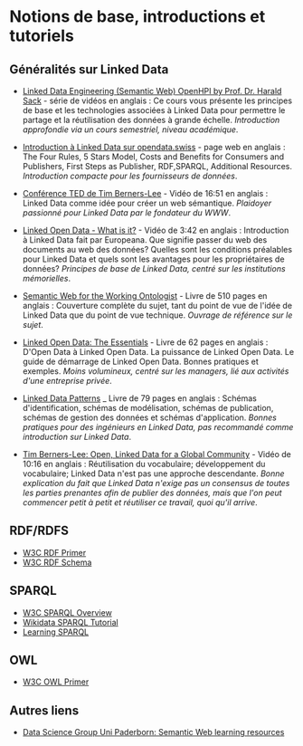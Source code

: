 # Notions de base, introductions et tutoriels

## Généralités sur Linked Data 

* [Linked Data Engineering (Semantic Web) OpenHPI by Prof. Dr. Harald Sack](https://www.youtube.com/playlist?list=PLoOmvuyo5UAfY6jb46jCpMoqb-dbVewxg) - série de vidéos en anglais : Ce cours vous présente les principes de base et les technologies associées à Linked Data pour permettre le partage et la réutilisation des données à grande échelle. _Introduction approfondie via un cours semestriel, niveau académique_.

* [Introduction à Linked Data sur opendata.swiss](https://handbook.opendata.swiss/de/content/glossar/bibliothek/linked-open-data.html) - page web en anglais : The Four Rules, 5 Stars Model, Costs and Benefits for Consumers and Publishers, First Steps as Publisher, RDF,SPARQL, Additional Resources. _Introduction compacte pour les fournisseurs de données_.

* [Conférence TED de Tim Berners-Lee](https://youtu.be/OM6XIICm_qo) - Vidéo de 16:51 en anglais : Linked Data comme idée pour créer un web sémantique. _Plaidoyer passionné pour Linked Data par le fondateur du WWW_.

* [Linked Open Data - What is it?](https://vimeo.com/36752317) - Vidéo de 3:42 en anglais : Introduction à Linked Data fait par Europeana. Que signifie passer du web des documents au web des données? Quelles sont les conditions préalables pour Linked Data et quels sont les avantages pour les propriétaires de données? _Principes de base de Linked Data, centré sur les institutions mémorielles_.

* [Semantic Web for the Working Ontologist](https://dl.acm.org/doi/book/10.1145/3382097) - Livre de 510 pages en anglais : Couverture complète du sujet, tant du point de vue de l'idée de Linked Data que du point de vue technique. _Ouvrage de référence sur le sujet_.

* [Linked Open Data: The Essentials](https://semantic-web.com/LOD-TheEssentials.pdf) - Livre de 62 pages en anglais : D'Open Data à Linked Open Data. La puissance de Linked Open Data. Le guide de démarrage de Linked Open Data. Bonnes pratiques et exemples. _Moins volumineux, centré sur les managers, lié aux activités d'une entreprise privée_.

* [Linked Data Patterns](https://patterns.dataincubator.org/book/index.html) _ Livre de 79 pages en anglais : Schémas d'identification, schémas de modélisation,  schémas de publication, schémas de gestion des données et schémas d'application. _Bonnes pratiques pour des ingénieurs en Linked Data, pas recommandé comme introduction sur Linked Data_.

* [Tim Berners-Lee: Open, Linked Data for a Global Community](https://youtu.be/ga1aSJXCFe0) - Vidéo de 10:16 en anglais : Réutilisation du vocabulaire; développement du vocabulaire; Linked Data n'est pas une approche descendante. _Bonne explication du fait que Linked Data n'exige pas un consensus de toutes les parties prenantes afin de publier des données, mais que l'on peut commencer petit à petit et réutiliser ce travail, quoi qu'il arrive_. 

## RDF/RDFS

* [W3C RDF Primer](https://www.w3.org/TR/rdf11-primer/)
* [W3C RDF Schema](https://www.w3.org/TR/rdf-schema/)

## SPARQL

* [W3C SPARQL Overview](https://www.w3.org/TR/sparql11-overview/)
* [Wikidata SPARQL Tutorial](https://www.wikidata.org/wiki/Wikidata:SPARQL_tutorial)
* [Learning SPARQL](http://www.learningsparql.com/)

## OWL

* [W3C OWL Primer](https://www.w3.org/TR/2012/REC-owl2-primer-20121211/)

## Autres liens

* [Data Science Group Uni Paderborn: Semantic Web learning resources](https://dice-research.org/news/2022-07-26_Learn-RDF/)

